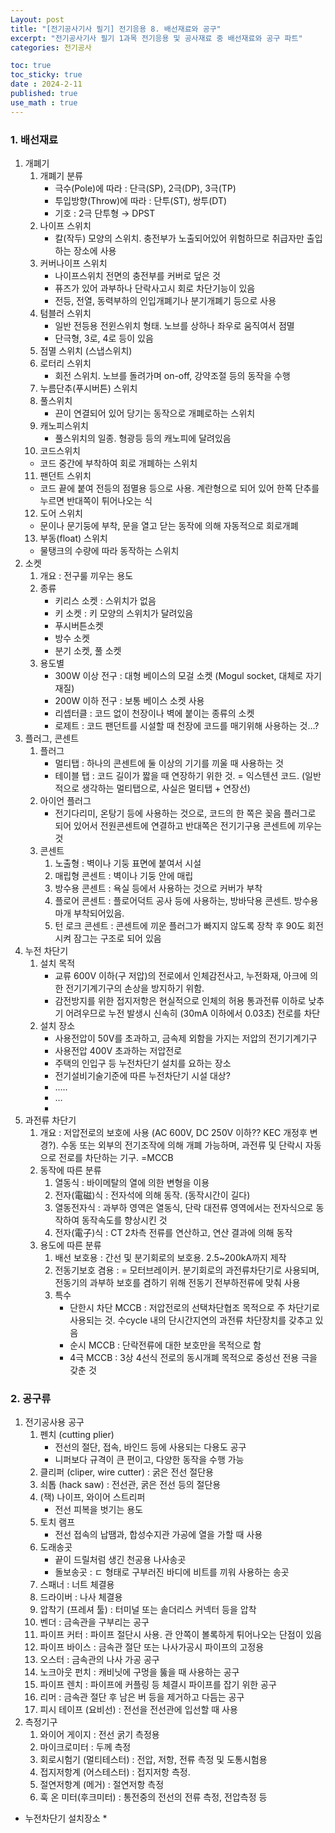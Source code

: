 ```yaml
---
Layout: post
title: "[전기공사기사 필기] 전기응용 8. 배선재료와 공구"
excerpt: "전기공사기사 필기 1과목 전기응용 및 공사재료 중 배선재료와 공구 파트"
categories: 전기공사

toc: true
toc_sticky: true
date : 2024-2-11
published: true
use_math : true
---
```


### 1. 배선재료

1. 개폐기
   1. 개폐기 분류
      - 극수(Pole)에 따라 : 단극(SP), 2극(DP), 3극(TP)
      - 투입방향(Throw)에 따라 : 단투(ST), 쌍투(DT)
      - 기호 : 2극 단투형 → DPST
   2. 나이프 스위치
      - 칼(작두) 모양의 스위치. 충전부가 노출되어있어 위험하므로 취급자만 출입하는 장소에 사용
   3. 커버나이프 스위치
      - 나이프스위치 전면의 충전부를 커버로 덮은 것
      - 퓨즈가 있어 과부하나 단락사고시 회로 차단기능이 있음
      - 전등, 전열, 동력부하의 인입개폐기나 분기개폐기 등으로 사용
   4. 텀블러 스위치
      - 일반 전등용 전윈스위치 형태. 노브를 상하나 좌우로 움직여서 점멸
      - 단극형, 3로, 4로 등이 있음
   5. 점멸 스위치 (스냅스위치)
   6. 로터리 스위치
      - 회전 스위치. 노브를 돌려가며 on-off, 강약조절 등의 동작을 수행
   7. 누름단추(푸시버튼) 스위치
   8. 풀스위치
      - 끈이 연결되어 있어 당기는 동작으로 개폐로하는 스위치
   9. 캐노피스위치
      - 풀스위치의 일종. 형광등 등의 캐노피에 달려있음
   10. 코드스위치
      - 코드 중간에 부착하여 회로 개폐하는 스위치
   11. 팬던트 스위치
      - 코드 끝에 붙여 전등의 점멸용 등으로 사용. 계란형으로 되어 있어 한쪽 단추를 누르면 반대쪽이 튀어나오는 식
   12. 도어 스위치
      - 문이나 문기둥에 부착, 문을 열고 닫는 동작에 의해 자동적으로 회로개폐
   13. 부동(float) 스위치
      - 물탱크의 수량에 따라 동작하는 스위치
2. 소켓
   1. 개요 : 전구룰 끼우는 용도
   2. 종류
      - 키리스 소켓 : 스위치가 없음
      - 키 소켓 : 키 모양의 스위치가 달려있음
      - 푸시버튼소켓
      - 방수 소켓
      - 분기 소켓, 풀 소켓
   3. 용도별
      - 300W 이상 전구 : 대형 베이스의 모걸 소켓 (Mogul socket, 대체로 자기재질)
      - 200W 이하 전구 : 보통 베이스 소켓 사용
      - 리셉터클 : 코드 없이 천장이나 벽에 붙이는 종류의 소켓
      - 로제트 : 코드 팬던트를 시설할 때 천장에 코드를 매기위해 사용하는 것…?
3. 플러그, 콘센트
   1. 플러그
      - 멀티탭 : 하나의 콘센트에 둘 이상의 기기를 끼울 때 사용하는 것
      - 테이블 탭 : 코드 길이가 짧을 때 연장하기 위한 것. = 익스텐션 코드. (일반적으로 생각하는 멀티탭으로, 사실은 멀티탭 + 연장선)
   2. 아이언 플러그
      - 전기다리미, 온탕기 등에 사용하는 것으로, 코드의 한 쪽은 꽂음 플러그로 되어 있어서 전원콘센트에 연결하고 반대쪽은 전기기구용 콘센트에 끼우는 것
   3. 콘센트
      1. 노출형 : 벽이나 기둥 표면에 붙여서 시설
      2. 매립형 콘센트 : 벽이나 기둥 안에 매립
      3. 방수용 콘센트 : 욕실 등에서 사용하는 것으로 커버가 부착
      4. 플로어 콘센트 : 플로어덕트 공사 등에 사용하는, 방바닥용 콘센트. 방수용 마개 부착되어있음.
      5. 턴 로크 콘센트 : 콘센트에 끼운 플러그가 빠지지 않도록 장착 후 90도 회전시켜 잠그는 구조로 되어 있음
4. 누전 차단기
   1. 설치 목적
      - 교류 600V 이하(구 저압)의 전로에서 인체감전사고, 누전화재, 아크에 의한 전기기계기구의 손상을 방지하기 위함.
      - 감전방지를 위한 접지저항은 현실적으로 인체의 허용 통과전류 이하로 낮추기 어려우므로 누전 발생시 신속히 (30mA 이하에서 0.03초) 전로를 차단
   2. 설치 장소
      - 사용전압이 50V를 초과하고, 금속제 외함을 가지는 저압의 전기기계기구
      - 사용전압 400V 초과하는 저압전로
      - 주택의 인입구 등 누전차단기 설치를 요하는 장소
      - 전기설비기술기준에 따른 누전차단기 시설 대상?
      - …..
      - …
      -
5. 과전류 차단기
   1. 개요 : 저압전로의 보호에 사용 (AC 600V, DC 250V 이하?? KEC 개정후 변경?). 수동 또는 외부의 전기조작에 의해 개폐 가능하며, 과전류 및 단락시 자동으로 전로를 차단하는 기구. =MCCB
   2. 동작에 따른 분류
      1. 열동식 : 바이메탈의 열에 의한 변형을 이용
      2. 전자(電磁)식 : 전자석에 의해 동작. (동작시간이 길다)
      3. 열동전자식 : 과부하 영역은 열동식, 단락 대전류 영역에서는 전자식으로 동작하여 동작속도를 향상시킨 것
      4. 전자(電子)식 : CT 2차측 전류를 연산하고, 연산 결과에 의해 동작
   3. 용도에 따른 분류
      1. 배선 보호용 : 간선 및 분기회로의 보호용. 2.5~200kA까지 제작
      2. 전동기보호 겸용 : = 모터브레이커. 분기회로의 과전류차단기로 사용되며, 전동기의 과부하 보호를 겸하기 위해 전동기 전부하전류에 맞춰 사용
      3. 특수
         - 단한시 차단 MCCB : 저압전로의 선택차단협조 목적으로 주 차단기로 사용되는 것. 수cycle 내의 단시간지연의 과전류 차단장치를 갖추고 있음
         - 순시 MCCB : 단락전류에 대한 보호만을 목적으로 함
         - 4극 MCCB : 3상 4선식 전로의 동시개폐 목적으로 중성선 전용 극을 갖춘 것

### 2. 공구류

1. 전기공사용 공구
   1. 펜치 (cutting plier)
      - 전선의 절단, 접속, 바인드 등에 사용되는 다용도 공구
      - 니퍼보다 규격이 큰 편이고, 다양한 동작을 수행 가능
   2. 클리퍼 (cliper, wire cutter) : 굵은 전선 절단용
   3. 쇠톱 (hack saw) : 전선관, 굵은 전선 등의 절단용
   4. (잭) 나이프, 와이어 스트리퍼
      - 전선 피복을 벗기는 용도
   5. 토치 램프
      - 전선 접속의 납땜과, 합성수지관 가공에 열을 가할 때 사용
   6. 도래송곳
      - 끝이 드릴처럼 생긴 천공용 나사송곳
      - 돌보송곳 : ㄷ 형태로 구부러진 바디에 비트를 끼워 사용하는 송곳
   7. 스패너 : 너트 체결용
   8. 드라이버 : 나사 체결용
   9. 압착기 (프레셔 툴) : 터미널 또는 솔더리스 커넥터 등을 압착
   10. 벤더 : 금속관을 구부리는 공구
   11. 파이프 커터 : 파이프 절단시 사용. 관 안쪽이 볼록하게 튀어나오는 단점이 있음
   12. 파이프 바이스 : 금속관 절단 또는 나사가공시 파이프의 고정용
   13. 오스터 : 금속관의 나사 가공 공구
   14. 노크아웃 펀치 : 캐비닛에 구멍을 뚫을 때 사용하는 공구
   15. 파이프 렌치 : 파이프에 커플링 등 체결시 파이프를 잡기 위한 공구
   16. 리머 : 금속관 절단 후 남은 버 등을 제거하고 다듬는 공구
   17. 피시 테이프 (요비선) : 전선을 전선관에 입선할 때 사용
2. 측정기구
   1. 와이어 게이지 : 전선 굵기 측정용
   2. 마이크로미터 : 두께 측정
   3. 회로시험기 (멀티테스터) : 전압, 저항, 전류 측정 및 도통시험용
   4. 접지저항계 (어스테스터) : 접지저항 측정.
   5. 절연저항계 (메거) : 절연저항 측정
   6. 훅 온 미터(후크미터) : 통전중의 전선의 전류 측정, 전압측정 등

* 누전차단기 설치장소 *